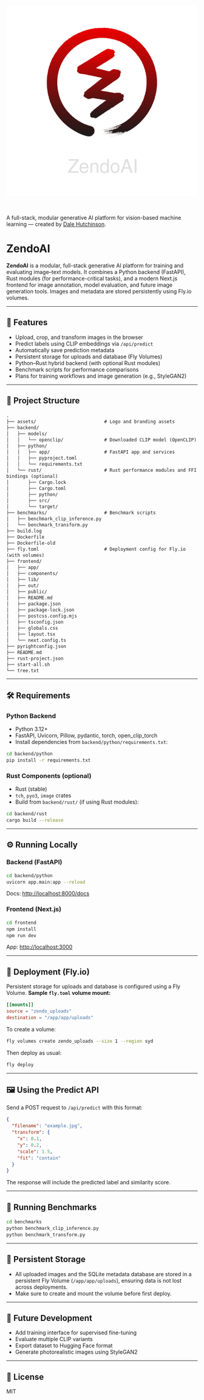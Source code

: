 <p align="center">
  <img src="./assets/zendo-logo-gradient-transparent-dark.svg" alt="ZendoAI Logo" width="700" />
</p>
<br>

A full-stack, modular generative AI platform for vision-based machine learning — created by [Dale Hutchinson](https://daletristanhutchinson.com).

# ZendoAI

**ZendoAI** is a modular, full-stack generative AI platform for training and evaluating image–text models.
It combines a Python backend (FastAPI), Rust modules (for performance-critical tasks), and a modern Next.js frontend for image annotation, model evaluation, and future image generation tools. Images and metadata are stored persistently using Fly.io volumes.

---

## 🚀 Features

- Upload, crop, and transform images in the browser
- Predict labels using CLIP embeddings via `/api/predict`
- Automatically save prediction metadata
- Persistent storage for uploads and database (Fly Volumes)
- Python–Rust hybrid backend (with optional Rust modules)
- Benchmark scripts for performance comparisons
- Plans for training workflows and image generation (e.g., StyleGAN2)

---

## 🧱 Project Structure

```
.
├── assets/                         # Logo and branding assets
├── backend/
│   ├── models/
│   │   └── openclip/               # Downloaded CLIP model (OpenCLIP)
│   ├── python/
│   │   ├── app/                    # FastAPI app and services
│   │   ├── pyproject.toml
│   │   └── requirements.txt
│   └── rust/                       # Rust performance modules and FFI bindings (optional)
│       ├── Cargo.lock
│       ├── Cargo.toml
│       ├── python/
│       ├── src/
│       └── target/
├── benchmarks/                     # Benchmark scripts
│   ├── benchmark_clip_inference.py
│   └── benchmark_transform.py
├── build.log
├── Dockerfile
├── Dockerfile-old
├── fly.toml                        # Deployment config for Fly.io (with volumes)
├── frontend/
│   ├── app/
│   ├── components/
│   ├── lib/
│   ├── out/
│   ├── public/
│   ├── README.md
│   ├── package.json
│   ├── package-lock.json
│   ├── postcss.config.mjs
│   ├── tsconfig.json
│   ├── globals.css
│   ├── layout.tsx
│   └── next.config.ts
├── pyrightconfig.json
├── README.md
├── rust-project.json
├── start-all.sh
└── tree.txt
```

---

## 🛠 Requirements

### Python Backend

- Python 3.12+
- FastAPI, Uvicorn, Pillow, pydantic, torch, open_clip_torch
- Install dependencies from `backend/python/requirements.txt`:

```bash
cd backend/python
pip install -r requirements.txt
```

### Rust Components (optional)

- Rust (stable)
- `tch`, `pyo3`, `image` crates
- Build from `backend/rust/` (if using Rust modules):

```bash
cd backend/rust
cargo build --release
```

---

## ⚙️ Running Locally

### Backend (FastAPI)

```bash
cd backend/python
uvicorn app.main:app --reload
```
Docs: [http://localhost:8000/docs](http://localhost:8000/docs)

### Frontend (Next.js)

```bash
cd frontend
npm install
npm run dev
```
App: [http://localhost:3000](http://localhost:3000)

---

## 🚢 Deployment (Fly.io)

Persistent storage for uploads and database is configured using a Fly Volume.
**Sample `fly.toml` volume mount:**

```toml
[[mounts]]
source = "zendo_uploads"
destination = "/app/app/uploads"
```

To create a volume:

```bash
fly volumes create zendo_uploads --size 1 --region syd
```

Then deploy as usual:

```bash
fly deploy
```

---

## 🖼 Using the Predict API

Send a POST request to `/api/predict` with this format:

```json
{
  "filename": "example.jpg",
  "transform": {
    "x": 0.1,
    "y": 0.2,
    "scale": 1.5,
    "fit": "contain"
  }
}
```

The response will include the predicted label and similarity score.

---

## 🧪 Running Benchmarks

```bash
cd benchmarks
python benchmark_clip_inference.py
python benchmark_transform.py
```

---

## 💾 Persistent Storage

- All uploaded images and the SQLite metadata database are stored in a persistent Fly Volume (`/app/app/uploads`), ensuring data is not lost across deployments.
- Make sure to create and mount the volume before first deploy.

---

## 🧪 Future Development

- Add training interface for supervised fine-tuning
- Evaluate multiple CLIP variants
- Export dataset to Hugging Face format
- Generate photorealistic images using StyleGAN2

---

## 📄 License

MIT
